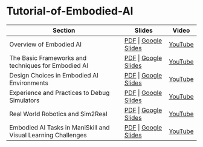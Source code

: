 # Tutorial-of-Embodied-AI

| Section                                                        | Slides                                                        | Video                                           |
|----------------------------------------------------------------|---------------------------------------------------------------|-------------------------------------------------|
| Overview of Embodied AI                                        | [PDF](https://ai-workshops.github.io/building-and-working-in-environments-for-embodied-ai-cvpr-2022/Section-1-Overview.pdf) \| [Google Slides](https://docs.google.com/presentation/d/18J97gkUGxJUu8C6vFIy7d369apftQrBA4GGLfzssOfQ/edit?usp=sharing)                                | [YouTube](https://www.youtube.com/watch?v=pPxft5kYcYI&t=0s)                                    |
| The Basic Frameworks and techniques for Embodied AI            | [PDF](https://ai-workshops.github.io/building-and-working-in-environments-for-embodied-ai-cvpr-2022/Section-2-Concepts.pdf) \| [Google Slides](https://docs.google.com/presentation/d/11tH3TqE8jUjjo3g69zFb36f1Pn9-xnKJior0TyPdTRE/edit?usp=sharing)                                | [YouTube](https://www.youtube.com/watch?v=pPxft5kYcYI&t=1678s)                                    |
| Design Choices in Embodied AI Environments                     | [PDF](https://ai-workshops.github.io/building-and-working-in-environments-for-embodied-ai-cvpr-2022/Section-3-Design.pdf) \| [Google Slides](https://docs.google.com/presentation/d/1xYaPLuGcMPVNgEInkkfPU6DzCfV-VJZ0kfqPXuCCObk/edit?usp=sharing)                                | [YouTube](https://www.youtube.com/watch?v=pPxft5kYcYI&t=4613s)                                    |
| Experience and Practices to Debug Simulators                   | [PDF](https://ai-workshops.github.io/building-and-working-in-environments-for-embodied-ai-cvpr-2022/Section-4-Debug.pdf) \| [Google Slides](https://docs.google.com/presentation/d/1L6So39rVR29ZLQdMoin3L5otKtb5Z3G5GmZolseg21M/edit?usp=sharing)                                | [YouTube](https://www.youtube.com/watch?v=pPxft5kYcYI&t=6253s)                                    |
| Real World Robotics and Sim2Real                               | [PDF](https://ai-workshops.github.io/building-and-working-in-environments-for-embodied-ai-cvpr-2022/Section-5-Real.pdf) \| [Google Slides](https://docs.google.com/presentation/d/11VhIpMC5REck2FtmN2l1FrXo2RlPE5amkCA9eTfRtB8/edit?usp=sharing)                                | [YouTube](https://www.youtube.com/watch?v=pPxft5kYcYI&t=9113s)                                    |
| Embodied AI Tasks in ManiSkill and Visual Learning Challenges  | [PDF](https://ai-workshops.github.io/building-and-working-in-environments-for-embodied-ai-cvpr-2022/Section-6-ManiSkill.pdf) \| [Google Slides](https://docs.google.com/presentation/d/1-fVCPJOBB_4RWMZiS055sMTvpPOxBzx3AR1LUwE7prQ/edit?usp=sharing)                                | [YouTube](https://www.youtube.com/watch?v=pPxft5kYcYI&t=10261s)                                    |
